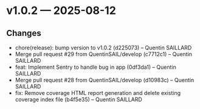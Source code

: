 # v1.0.2 — 2025-08-12

## Changes
* chore(release): bump version to v1.0.2 (d225073) – Quentin SAILLARD
* Merge pull request #29 from QuentinSAIL/develop (c7712c1) – Quentin SAILLARD
* feat: Implement Sentry to handle bug in app (0df3da1) – Quentin SAILLARD
* Merge pull request #28 from QuentinSAIL/develop (d10983c) – Quentin SAILLARD
* fix: Remove coverage HTML report generation and delete existing coverage index file (b4f5e35) – Quentin SAILLARD
